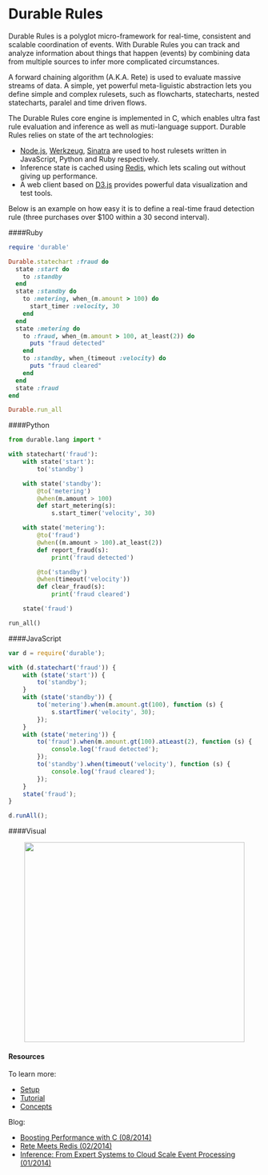 Durable Rules
=====
Durable Rules is a polyglot micro-framework for real-time, consistent and scalable coordination of events. With Durable Rules you can track and analyze information about things that happen (events) by combining data from multiple sources to infer more complicated circumstances.

A forward chaining algorithm (A.K.A. Rete) is used to evaluate massive streams of data. A simple, yet powerful meta-liguistic abstraction lets you define simple and complex rulesets, such as flowcharts, statecharts, nested statecharts, paralel and time driven flows. 

The Durable Rules core engine is implemented in C, which enables ultra fast rule evaluation and inference as well as muti-language support. Durable Rules relies on state of the art technologies:

* [Node.js](http://www.nodejs.org), [Werkzeug](http://werkzeug.pocoo.org/), [Sinatra](http://www.sinatrarb.com/) are used to host rulesets written in JavaScript, Python and Ruby respectively.
* Inference state is cached using [Redis](http://www.redis.io), which lets scaling out without giving up performance.
* A web client based on [D3.js](http://www.d3js.org) provides powerful data visualization and test tools.

Below is an example on how easy it is to define a real-time fraud detection rule (three purchases over $100 within a 30 second interval).

####Ruby
```ruby
require 'durable'

Durable.statechart :fraud do
  state :start do
    to :standby
  end
  state :standby do
    to :metering, when_(m.amount > 100) do
      start_timer :velocity, 30
    end
  end
  state :metering do
    to :fraud, when_(m.amount > 100, at_least(2)) do
      puts "fraud detected"
    end
    to :standby, when_(timeout :velocity) do
      puts "fraud cleared"
    end
  end
  state :fraud
end

Durable.run_all
```
####Python
```python
from durable.lang import *

with statechart('fraud'):
    with state('start'):
        to('standby')

    with state('standby'):
        @to('metering')
        @when(m.amount > 100)
        def start_metering(s):
            s.start_timer('velocity', 30)

    with state('metering'):
        @to('fraud')
        @when((m.amount > 100).at_least(2))
        def report_fraud(s):
            print('fraud detected')

        @to('standby')
        @when(timeout('velocity'))
        def clear_fraud(s):
            print('fraud cleared')

    state('fraud')

run_all()
```
####JavaScript
```javascript
var d = require('durable');

with (d.statechart('fraud')) {
    with (state('start')) {
        to('standby');
    }
    with (state('standby')) {
        to('metering').when(m.amount.gt(100), function (s) {
            s.startTimer('velocity', 30);
        });
    }
    with (state('metering')) {
        to('fraud').when(m.amount.gt(100).atLeast(2), function (s) {
            console.log('fraud detected');
        });
        to('standby').when(timeout('velocity'), function (s) {
            console.log('fraud cleared');  
        });
    }
    state('fraud');
}

d.runAll();
```
####Visual
<div align="center"><img src="https://raw.github.com/jruizgit/rules/master/statechart.png" width="440px" height="400px" /></div>


#### Resources
To learn more:
* [Setup](https://github.com/jruizgit/rules/blob/master/setup.md)
* [Tutorial](https://github.com/jruizgit/rules/blob/master/tutorial.md)
* [Concepts](https://github.com/jruizgit/rules/blob/master/concepts.md)  
 
Blog:
* [Boosting Performance with C (08/2014)](http://jruizblog.com/2014/08/19/boosting-performance-with-c/)
* [Rete Meets Redis (02/2014)](http://jruizblog.com/2014/02/02/rete-meets-redis/)
* [Inference: From Expert Systems to Cloud Scale Event Processing (01/2014)](http://jruizblog.com/2014/01/27/event-processing/)



